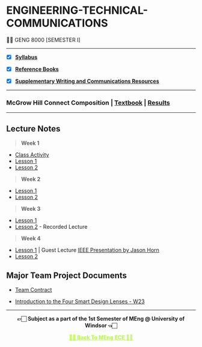 # ENGINEERING-TECHNICAL-COMMUNICATIONS
👍🏻 GENG 8000 [SEMESTER I]
 
---
 
 - [X] **[Syllabus](https://github.com/Amey-Thakur/ENGINEERING-MATHEMATICS/blob/main/GENG%208010%20%E2%80%93%20Engineering%20Mathematics.pdf)**
 
 - [X] **[Reference Books](https://github.com/Amey-Thakur/ENGINEERING-TECHNICAL-COMMUNICATIONS/tree/main/Reference%20Books)**
 
 - [X] **[Supplementary Writing and Communications Resources](https://github.com/Amey-Thakur/ENGINEERING-TECHNICAL-COMMUNICATIONS/tree/main/Supplementary%20Writing%20and%20Communications%20Resources)**

---

### McGrow Hill Connect Composition | [Textbook](https://github.com/Amey-Thakur/ENGINEERING-TECHNICAL-COMMUNICATIONS/blob/main/McGraw%20Hill%20Connect/McGraw-Hill%20Connect%20Composition%205e.pdf) | [Results](https://github.com/Amey-Thakur/ENGINEERING-TECHNICAL-COMMUNICATIONS/blob/main/McGraw%20Hill%20Connect/Results%20GENG%208000%20in%20Connect.pdf)

---

## Lecture Notes

>**Week 1**

 - [Class Activity](https://github.com/Amey-Thakur/ENGINEERING-TECHNICAL-COMMUNICATIONS/tree/main/Week%201/Class%20Activity) 
 - [Lesson 1](https://github.com/Amey-Thakur/ENGINEERING-TECHNICAL-COMMUNICATIONS/blob/main/Week%201/Week%201%2C%20Lesson%201%20W23%20(Thursday).pdf)
 - [Lesson 2](https://github.com/Amey-Thakur/ENGINEERING-TECHNICAL-COMMUNICATIONS/blob/main/Week%201/Week%201%2C%20Lesson%202%20W23%20(Tuesday).pdf)
 

>**Week 2**

 - [Lesson 1](https://github.com/Amey-Thakur/ENGINEERING-TECHNICAL-COMMUNICATIONS/blob/main/Week%202/Week%202%2C%20Lesson%201%20W23%20(Thursday).pdf)
 - [Lesson 2](https://github.com/Amey-Thakur/ENGINEERING-TECHNICAL-COMMUNICATIONS/blob/main/Week%202/Week%202%2C%20Lesson%202%20W23%20(Tuesday).pdf)


>**Week 3**

 - [Lesson 1](https://github.com/Amey-Thakur/ENGINEERING-TECHNICAL-COMMUNICATIONS/blob/main/Week%203/Week%203%2C%20Lesson%201%20W23%20(Thursday).pdf)
 - [Lesson 2](https://github.com/Amey-Thakur/ENGINEERING-TECHNICAL-COMMUNICATIONS/blob/main/Week%203/Week%203%2C%20Lesson%202%20Asynchronous%20Content%20-%20Project%20Project%20Description%20Overview.mp4) - Recorded Lecture
 
 
>**Week 4**

 - [Lesson 1](https://github.com/Amey-Thakur/ENGINEERING-TECHNICAL-COMMUNICATIONS/blob/main/Week%204/Week%204%2C%20Lesson%201%20W23%20(Thursday).pdf) | Guest Lecture [IEEE Presentation by Jason Horn](https://github.com/Amey-Thakur/ENGINEERING-TECHNICAL-COMMUNICATIONS/blob/main/Week%204/IEEE%20Engineering%20Presentation%20(Jason%20Horn).pdf)
 - [Lesson 2]()


## Major Team Project Documents

 - [Team Contract](https://github.com/Amey-Thakur/ENGINEERING-TECHNICAL-COMMUNICATIONS/blob/main/Major%20Team%20Project%20Documents/Team%20Contract%20.pdf)

 - [Introduction to the Four Smart Design Lenses - W23](https://github.com/Amey-Thakur/ENGINEERING-TECHNICAL-COMMUNICATIONS/blob/main/Major%20Team%20Project%20Documents/Introduction%20to%20the%20Four%20Smart%20Design%20Lenses%20-%20W23.pdf)

---

<p align="center"> <b> 👉🏻 Subject as a part of the 1st Semester of MEng @ University of Windsor 👈🏻 <b> </p>
 
<p align="center"><a href='https://github.com/Amey-Thakur/MENG-ELECTRICAL-AND-COMPUTER-ENGINEERING', style='color: greenyellow;'> ✌🏻 Back To MEng ECE ✌🏻</p>
